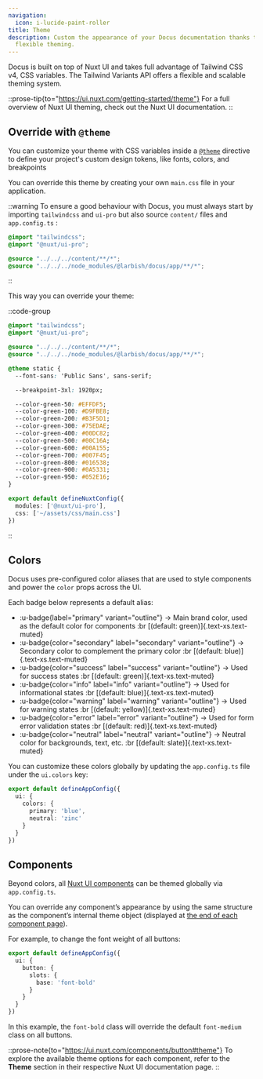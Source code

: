 ```yaml
---
navigation:
  icon: i-lucide-paint-roller
title: Theme
description: Custom the appearance of your Docus documentation thanks to Nuxt UI
  flexible theming.
---
```


Docus is built on top of Nuxt UI and takes full advantage of Tailwind CSS v4, CSS variables. The Tailwind Variants API offers a flexible and scalable theming system.

::prose-tip{to="https://ui.nuxt.com/getting-started/theme"}
For a full overview of Nuxt UI theming, check out the Nuxt UI documentation.
::

## Override with `@theme`

You can customize your theme with CSS variables inside a [`@theme`](https://tailwindcss.com/docs/functions-and-directives#theme-directive) directive to define your project's custom design tokens, like fonts, colors, and breakpoints

You can override this theme by creating your own `main.css` file in your application.

::warning
To ensure a good behaviour with Docus, you must always start by importing `tailwindcss` and `ui-pro` but also source `content/` files and `app.config.ts` :

```css [app/assets/css/main.css]
@import "tailwindcss";
@import "@nuxt/ui-pro";

@source "../../../content/**/*";
@source "../../../node_modules/@larbish/docus/app/**/*";
```
::

This way you can override your theme:

::code-group
```css [assets/css/main.css]
@import "tailwindcss";
@import "@nuxt/ui-pro";

@source "../../../content/**/*";
@source "../../../node_modules/@larbish/docus/app/**/*";

@theme static {
  --font-sans: 'Public Sans', sans-serif;

  --breakpoint-3xl: 1920px;

  --color-green-50: #EFFDF5;
  --color-green-100: #D9FBE8;
  --color-green-200: #B3F5D1;
  --color-green-300: #75EDAE;
  --color-green-400: #00DC82;
  --color-green-500: #00C16A;
  --color-green-600: #00A155;
  --color-green-700: #007F45;
  --color-green-800: #016538;
  --color-green-900: #0A5331;
  --color-green-950: #052E16;
}
```

```ts [nuxt.config.ts]
export default defineNuxtConfig({
  modules: ['@nuxt/ui-pro'],
  css: ['~/assets/css/main.css']
})
```
::

## Colors

Docus uses pre-configured color aliases that are used to style components and power the `color` props across the UI.

Each badge below represents a default alias:

- :u-badge{label="primary" variant="outline"} → Main brand color, used as the default color for components :br [(default: green)]{.text-xs.text-muted}
- :u-badge{color="secondary" label="secondary" variant="outline"} → Secondary color to complement the primary color :br [(default: blue)]{.text-xs.text-muted}
- :u-badge{color="success" label="success" variant="outline"} → Used for success states :br [(default: green)]{.text-xs.text-muted}
- :u-badge{color="info" label="info" variant="outline"} → Used for informational states :br [(default: blue)]{.text-xs.text-muted}
- :u-badge{color="warning" label="warning" variant="outline"} → Used for warning states :br [(default: yellow)]{.text-xs.text-muted}
- :u-badge{color="error" label="error" variant="outline"} → Used for form error validation states :br [(default: red)]{.text-xs.text-muted}
- :u-badge{color="neutral" label="neutral" variant="outline"} → Neutral color for backgrounds, text, etc. :br [(default: slate)]{.text-xs.text-muted}

You can customize these colors globally by updating the `app.config.ts` file under the `ui.colors` key:

```ts [app.config.ts]
export default defineAppConfig({
  ui: {
    colors: {
      primary: 'blue',
      neutral: 'zinc'
    }
  }
})
```

## Components

Beyond colors, all [Nuxt UI components](https://ui.nuxt.com/components) can be themed globally via `app.config.ts`.

You can override any component’s appearance by using the same structure as the component’s internal theme object (displayed at [the end of each component page](https://ui.nuxt.com/components/card#theme)).

For example, to change the font weight of all buttons:

```ts [app.config.ts]
export default defineAppConfig({
  ui: {
    button: {
      slots: {
        base: 'font-bold'
      }
    }
  }
})
```

In this example, the `font-bold` class will override the default `font-medium` class on all buttons.

::prose-note{to="https://ui.nuxt.com/components/button#theme"}
To explore the available theme options for each component, refer to the **Theme** section in their respective Nuxt UI documentation page.
::

##
